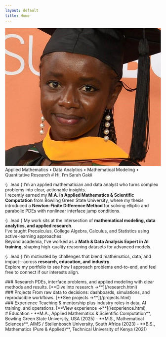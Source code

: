 ```yaml
---
layout: default
title: Home
---
```


<!-- HERO -->
<div class="hero" id="about">
  <div class="portrait">
    <img src="/assets/headshot.jpg" alt="Sarah Gakii headshot" />
  </div>

  <div class="card intro" markdown="1">
<span class="eyebrow">Applied Mathematics • Data Analytics • Mathematical Modeling • Quantitative Research</span>
# Hi, I’m <span class="accent">Sarah Gakii</span>

{: .lead }
I’m an applied mathematician and data analyst who turns complex problems into clear, actionable insights.  
I recently earned my **M.A. in Applied Mathematics & Scientific Computation** from Bowling Green State University, where my thesis introduced a **Newton–Finite Difference Method** for solving elliptic and parabolic PDEs with nonlinear interface jump conditions.

{: .lead }
My work sits at the intersection of **mathematical modeling, data analytics, and applied research**.  
I’ve taught Precalculus, College Algebra, Calculus, and Statistics using active-learning approaches.  
Beyond academia, I’ve worked as a **Math & Data Analysis Expert in AI training**, shaping high-quality reasoning datasets for advanced models.

{: .lead }
I’m motivated by challenges that blend mathematics, data, and impact—across **research, education, and industry**.  
Explore my portfolio to see how I approach problems end-to-end, and feel free to connect if our interests align.
  </div>
</div>

<!-- QUICK LINKS just below hero -->
<section class="container" id="quick-links">
  <div class="grid cards">

<article class="card" markdown="1">
### Research  
PDEs, interface problems, and applied modeling with clear methods and results.  
[**Dive into research →**](/research.html)
</article>

<article class="card" markdown="1">
### Projects  
From raw data to decisions: dashboards, simulations, and reproducible workflows.  
[**See projects →**](/projects.html)
</article>

<article class="card" markdown="1">
### Experience  
Teaching & mentorship plus industry roles in data, AI training, and operations.  
[**View experience →**](/experience.html)
</article>

  </div>
</section>

<!-- EDUCATION continues under intro -->
<section class="container" id="education" markdown="1">
# Education  
- **M.A., Applied Mathematics & Scientific Computation**, Bowling Green State University, USA (2025)  
- **M.S., Mathematical Sciences**, AIMS / Stellenbosch University, South Africa (2023)  
- **B.S., Mathematics (Pure & Applied)**, Technical University of Kenya (2021)  
</section>
